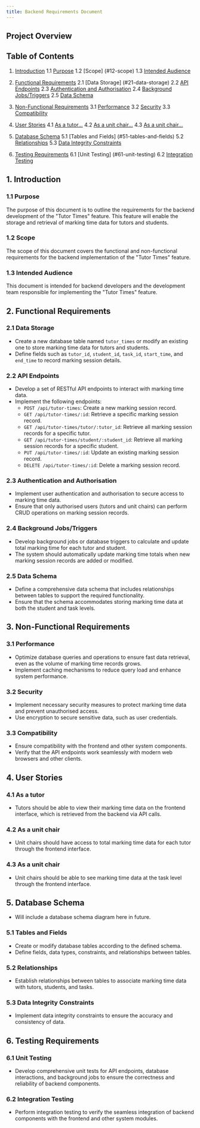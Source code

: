 ```yaml
---
title: Backend Requirements Document
---
```


## Project Overview

## Table of Contents

1. [Introduction](#1-introduction) 1.1 [Purpose](#11-purpose) 1.2 [Scope]
(#12-scope) 1.3
   [Intended Audience](#13-intended-audience)

2. [Functional Requirements](#2-functional-requirements) 2.1 [Data Storage]
(#21-data-storage) 2.2
   [API Endpoints](#22-api-endpoints) 2.3
   [Authentication and Authorisation](#23-authentication-and-authorisation) 2.4
   [Background Jobs/Triggers](#24-background-jobstriggers) 2.5 [Data Schema](#25-data-schema)

3. [Non-Functional Requirements](#3-non-functional-requirements) 3.1 [Performance](#31-performance)
   3.2 [Security](#32-security) 3.3 [Compatibility](#33-compatibility)

4. [User Stories](#4-user-stories) 4.1 [As a tutor...](#41-as-a-tutor) 4.2
   [As a unit chair...](#42-as-a-unit-chair) 4.3 [As a unit chair...](#43-as-a-unit-chair)

5. [Database Schema](#5-database-schema) 5.1 [Tables and Fields]
(#51-tables-and-fields) 5.2
   [Relationships](#52-relationships) 5.3
   [Data Integrity Constraints](#53-data-integrity-constraints)

6. [Testing Requirements](#6-testing-requirements) 6.1 [Unit Testing]
(#61-unit-testing) 6.2
   [Integration Testing](#62-integration-testing)

## 1. Introduction

### 1.1 Purpose

The purpose of this document is to outline the requirements for the backend
development of the
"Tutor Times" feature. This feature will enable the storage and retrieval of
marking time data for
tutors and students.

### 1.2 Scope

The scope of this document covers the functional and non-functional
requirements for the backend
implementation of the "Tutor Times" feature.

### 1.3 Intended Audience

This document is intended for backend developers and the development team
responsible for
implementing the "Tutor Times" feature.

## 2. Functional Requirements

### 2.1 Data Storage

- Create a new database table named `tutor_times` or modify an existing one to
store marking time
  data for tutors and students.
- Define fields such as `tutor_id`, `student_id`, `task_id`, `start_time`, and
`end_time` to record
  marking session details.

### 2.2 API Endpoints

- Develop a set of RESTful API endpoints to interact with marking time data.
- Implement the following endpoints:
  - `POST /api/tutor-times`: Create a new marking session record.
  - `GET /api/tutor-times/:id`: Retrieve a specific marking session record.
  - `GET /api/tutor-times/tutor/:tutor_id`: Retrieve all marking session records
   for a specific
    tutor.
  - `GET /api/tutor-times/student/:student_id`: Retrieve all marking session
  records for a specific
    student.
  - `PUT /api/tutor-times/:id`: Update an existing marking session record.
  - `DELETE /api/tutor-times/:id`: Delete a marking session record.

### 2.3 Authentication and Authorisation

- Implement user authentication and authorisation to secure access to marking
time data.
- Ensure that only authorised users (tutors and unit chairs) can perform CRUD
operations on marking
  session records.

### 2.4 Background Jobs/Triggers

- Develop background jobs or database triggers to calculate and update total
marking time for each
  tutor and student.
- The system should automatically update marking time totals when new marking
session records are
  added or modified.

### 2.5 Data Schema

- Define a comprehensive data schema that includes relationships between tables
to support the
  required functionality.
- Ensure that the schema accommodates storing marking time data at both the
student and task levels.

## 3. Non-Functional Requirements

### 3.1 Performance

- Optimize database queries and operations to ensure fast data retrieval, even
as the volume of
  marking time records grows.
- Implement caching mechanisms to reduce query load and enhance system performance.

### 3.2 Security

- Implement necessary security measures to protect marking time data and
prevent unauthorised
  access.
- Use encryption to secure sensitive data, such as user credentials.

### 3.3 Compatibility

- Ensure compatibility with the frontend and other system components.
- Verify that the API endpoints work seamlessly with modern web browsers and
other clients.

## 4. User Stories

### 4.1 As a tutor

- Tutors should be able to view their marking time data on the frontend
interface, which is
  retrieved from the backend via API calls.

### 4.2 As a unit chair

- Unit chairs should have access to total marking time data for each tutor
through the frontend
  interface.

### 4.3 As a unit chair

- Unit chairs should be able to see marking time data at the task level
through the frontend
  interface.

## 5. Database Schema

- Will include a database schema diagram here in future.

### 5.1 Tables and Fields

- Create or modify database tables according to the defined schema.
- Define fields, data types, constraints, and relationships between tables.

### 5.2 Relationships

- Establish relationships between tables to associate marking time data with
tutors, students, and
  tasks.

### 5.3 Data Integrity Constraints

- Implement data integrity constraints to ensure the accuracy and consistency
of data.

## 6. Testing Requirements

### 6.1 Unit Testing

- Develop comprehensive unit tests for API endpoints, database interactions,
and background jobs to
  ensure the correctness and reliability of backend components.

### 6.2 Integration Testing

- Perform integration testing to verify the seamless integration of backend
 components with the frontend and other system modules.
